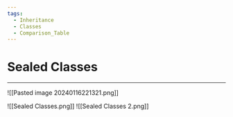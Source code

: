 ```yaml
---
tags:
  - Inheritance
  - Classes
  - Comparison_Table
---
```


# Sealed Classes
---

![[Pasted image 20240116221321.png]]

![[Sealed Classes.png]]
![[Sealed Classes 2.png]]












